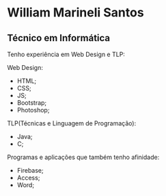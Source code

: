 # William Marineli Santos
## Técnico em Informática

Tenho experiência em Web Design e TLP:

Web Design:
 - HTML;
 - CSS;
 - JS;
 - Bootstrap;
 - Photoshop;

TLP(Técnicas e Linguagem de Programação):
 - Java;
 - C;

Programas e aplicações que também tenho afinidade:
 - Firebase;
 - Access;
 - Word;
